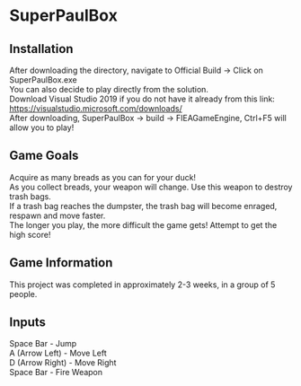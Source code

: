 # SuperPaulBox

## Installation
After downloading the directory, navigate to Official Build -> Click on SuperPaulBox.exe \
You can also decide to play directly from the solution. \
Download Visual Studio 2019 if you do not have it already from this link: https://visualstudio.microsoft.com/downloads/ \
After downloading, SuperPaulBox -> build -> FIEAGameEngine, Ctrl+F5 will allow you to play!

## Game Goals
Acquire as many breads as you can for your duck! \
As you collect breads, your weapon will change. Use this weapon to destroy trash bags. \
If a trash bag reaches the dumpster, the trash bag will become enraged, respawn and move faster. \
The longer you play, the more difficult the game gets! Attempt to get the high score!

## Game Information
This project was completed in approximately 2-3 weeks, in a group of 5 people.

## Inputs
Space Bar           - Jump \
A (Arrow Left)      - Move Left \
D (Arrow Right)     - Move Right \
Space Bar           - Fire Weapon
